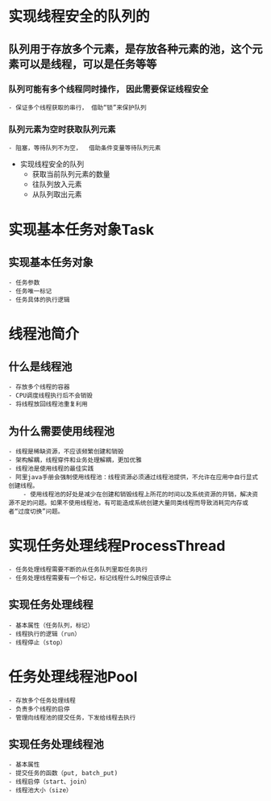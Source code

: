 
# 实现线程安全的队列的

## 队列用于存放多个元素，是存放各种元素的池，这个元素可以是线程，可以是任务等等

### 队列可能有多个线程同时操作， 因此需要保证线程安全
    - 保证多个线程获取的串行， 借助“锁”来保护队列
### 队列元素为空时获取队列元素
    - 阻塞，等待队列不为空，  借助条件变量等待队列元素

- 实现线程安全的队列
    - 获取当前队列元素的数量
    - 往队列放入元素
    - 从队列取出元素

# 实现基本任务对象Task

## 实现基本任务对象
    - 任务参数
    - 任务唯一标记
    - 任务具体的执行逻辑

# 线程池简介

## 什么是线程池
    - 存放多个线程的容器
    - CPU调度线程执行后不会销毁
    - 将线程放回线程池重复利用
## 为什么需要使用线程池
    - 线程是稀缺资源，不应该频繁创建和销毁
    - 架构解耦，线程穿件和业务处理解耦，更加优雅
    - 线程池是使用线程的最佳实践
    - 阿里java手册会强制使用线程池：线程资源必须通过线程池提供，不允许在应用中自行显式创建线程。
        - 使用线程池的好处是减少在创建和销毁线程上所花的时间以及系统资源的开销，解决资源不足的问题。如果不使用线程池，有可能造成系统创建大量同类线程而导致消耗完内存或者“过度切换”问题。

# 实现任务处理线程ProcessThread
    - 任务处理线程需要不断的从任务队列里取任务执行
    - 任务处理线程需要有一个标记，标记线程什么时候应该停止
## 实现任务处理线程
    - 基本属性（任务队列，标记）
    - 线程执行的逻辑（run）
    - 线程停止（stop）

# 任务处理线程池Pool
    - 存放多个任务处理线程
    - 负责多个线程的启停
    - 管理向线程池的提交任务，下发给线程去执行
## 实现任务处理线程池
    - 基本属性
    - 提交任务的函数（put, batch_put)
    - 线程启停（start、join）
    - 线程池大小（size）
